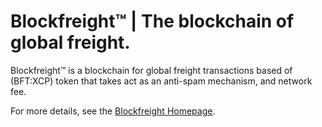 # Blockfreight™ | The blockchain of global freight.

Blockfreight™ is a blockchain for global freight transactions based of (BFT:XCP) token that takes act as an anti-spam mechanism, and network fee.

For more details, see the [Blockfreight Homepage](https://blockfreight.com).